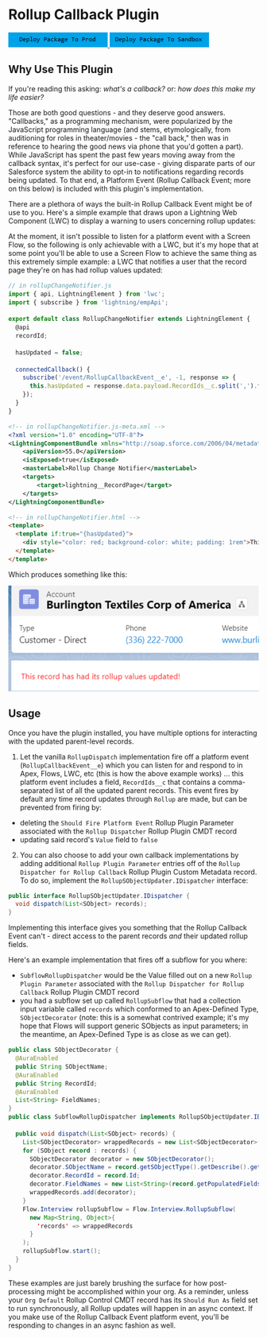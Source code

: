# Rollup Callback Plugin

<a href="https://login.salesforce.com/packaging/installPackage.apexp?p0=04t6g000008Sis0AAC">
  <img alt="Deploy to Salesforce"
       src="../../media/deploy-package-to-prod.png">
</a>

<a href="https://test.salesforce.com/packaging/installPackage.apexp?p0=04t6g000008Sis0AAC">
  <img alt="Deploy to Salesforce Sandbox"
       src="../../media/deploy-package-to-sandbox.png">
</a>

## Why Use This Plugin

If you're reading this asking: _what's a callback?_ or: _how does this make my life easier?_

Those are both good questions - and they deserve good answers. "Callbacks," as a programming mechanism, were popularized by the JavaScript programming language (and stems, etymologically, from auditioning for roles in theater/movies - the "call back," then was in reference to hearing the good news via phone that you'd gotten a part). While JavaScript has spent the past few years moving away from the callback syntax, it's perfect for our use-case - giving disparate parts of our Salesforce system the ability to opt-in to notifications regarding records being updated. To that end, a Platform Event (Rollup Callback Event; more on this below) is included with this plugin's implementation.

There are a plethora of ways the built-in Rollup Callback Event might be of use to you. Here's a simple example that draws upon a Lightning Web Component (LWC) to display a warning to users concerning rollup updates:

At the moment, it isn't possible to listen for a platform event with a Screen Flow, so the following is only achievable with a LWC, but it's my hope that at some point you'll be able to use a Screen Flow to achieve the same thing as this extremely simple example: a LWC that notifies a user that the record page they're on has had rollup values updated:

```javascript
// in rollupChangeNotifier.js
import { api, LightningElement } from 'lwc';
import { subscribe } from 'lightning/empApi';

export default class RollupChangeNotifier extends LightningElement {
  @api
  recordId;

  hasUpdated = false;

  connectedCallback() {
    subscribe('/event/RollupCallbackEvent__e', -1, response => {
      this.hasUpdated = response.data.payload.RecordIds__c.split(',').filter(potentialRecordId => potentialRecordId == this.recordId).length > 0;
    });
  }
}
```

```xml
<!-- in rollupChangeNotifier.js-meta.xml -->
<?xml version="1.0" encoding="UTF-8"?>
<LightningComponentBundle xmlns="http://soap.sforce.com/2006/04/metadata">
    <apiVersion>55.0</apiVersion>
    <isExposed>true</isExposed>
    <masterLabel>Rollup Change Notifier</masterLabel>
    <targets>
        <target>lightning__RecordPage</target>
    </targets>
</LightningComponentBundle>
```

```html
<!-- in rollupChangeNotifier.html -->
<template>
  <template if:true="{hasUpdated}">
    <div style="color: red; background-color: white; padding: 1rem">This record has had its rollup values updated!</div>
  </template>
</template>
```

Which produces something like this:

![Example Rollup notifier LWC](../../media/example-rollup-notifier-lwc.png)

## Usage

Once you have the plugin installed, you have multiple options for interacting with the updated parent-level records.

1. Let the vanilla `RollupDispatch` implementation fire off a platform event (`RollupCallbackEvent__e`) which you can listen for and respond to in Apex, Flows, LWC, etc (this is how the above example works) ... this platform event includes a field, `RecordIds__c` that contains a comma-separated list of all the updated parent records. This event fires by default any time record updates through `Rollup` are made, but can be prevented from firing by:

- deleting the `Should Fire Platform Event` Rollup Plugin Parameter associated with the `Rollup Dispatcher` Rollup Plugin CMDT record
- updating said record's `Value` field to `false`

2. You can also choose to add your own callback implementations by adding additional `Rollup Plugin Parameter` entries off of the `Rollup Dispatcher for Rollup Callback` Rollup Plugin Custom Metadata record. To do so, implement the `RollupSObjectUpdater.IDispatcher` interface:

```java
public interface RollupSObjectUpdater.IDispatcher {
  void dispatch(List<SObject> records);
}
```

Implementing this interface gives you something that the Rollup Callback Event can't - direct access to the parent records _and_ their updated rollup fields.

Here's an example implementation that fires off a subflow for you where:

- `SubflowRollupDispatcher` would be the Value filled out on a new `Rollup Plugin Parameter` associated with the `Rollup Dispatcher for Rollup Callback` Rollup Plugin CMDT record
- you had a subflow set up called `RollupSubflow` that had a collection input variable called `records` which conformed to an Apex-Defined Type, `SObjectDecorator` (note: this is a somewhat contrived example; it's my hope that Flows will support generic SObjects as input parameters; in the meantime, an Apex-Defined Type is as close as we can get).

```java
public class SObjectDecorator {
  @AuraEnabled
  public String SObjectName;
  @AuraEnabled
  public String RecordId;
  @AuraEnabled
  List<String> FieldNames;
}
public class SubflowRollupDispatcher implements RollupSObjectUpdater.IDispatcher {

  public void dispatch(List<SObject> records) {
    List<SObjectDecorator> wrappedRecords = new List<SObjectDecorator>();
    for (SObject record : records) {
      SObjectDecorator decorator = new SObjectDecorator();
      decorator.SObjectName = record.getSObjectType().getDescribe().getName();
      decorator.RecordId = record.Id;
      decorator.FieldNames = new List<String>(record.getPopulatedFieldsAsMap().keySet());
      wrappedRecords.add(decorator);
    }
    Flow.Interview rollupSubflow = Flow.Interview.RollupSubflow(
      new Map<String, Object>{
        'records' => wrappedRecords
      }
    );
    rollupSubflow.start();
  }
}
```

These examples are just barely brushing the surface for how post-processing might be accomplished within your org. As a reminder, unless your `Org Default` Rollup Control CMDT record has its `Should Run As` field set to run synchronously, all Rollup updates will happen in an async context. If you make use of the Rollup Callback Event platform event, you'll be responding to changes in an async fashion as well.
